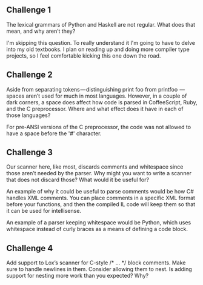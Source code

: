 
Challenge 1
-----------
The lexical grammars of Python and Haskell are not regular. What does that
mean, and why aren’t they?

I'm skipping this question. To really understand it I'm going to have to delve
into my old textbooks. I plan on reading up and doing more compiler type
projects, so I feel comfortable kicking this one down the road.

Challenge 2
-----------
Aside from separating tokens — distinguishing print foo from printfoo  — spaces
aren’t used for much in most languages. However, in a couple of dark corners, a
space does affect how code is parsed in CoffeeScript, Ruby, and the C
preprocessor. Where and what effect does it have in each of those languages?

For pre-ANSI versions of the C preprocessor, the code was not allowed to have a
space before the '#' character.

Challenge 3
-----------
Our scanner here, like most, discards comments and whitespace since those
aren’t needed by the parser. Why might you want to write a scanner that does
not discard those? What would it be useful for?

An example of why it could be useful to parse comments would be how C# handles
XML comments. You can place comments in a specific XML format before your
functions, and then the compiled IL code will keep them so that it can be used
for intellisense.

An example of a parser keeping whitespace would be Python, which uses
whitespace instead of curly braces as a means of defining a code block.

Challenge 4
-----------
Add support to Lox’s scanner for C-style /* ... */ block comments. Make sure to
handle newlines in them. Consider allowing them to nest. Is adding support for
nesting more work than you expected? Why?
